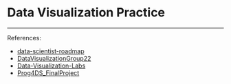 # Data Visualization Practice



-----
References:
- [data-scientist-roadmap](https://github.com/MrMimic/data-scientist-roadmap)
- [DataVisualizationGroup22](https://github.com/DataVisualizationGroup22)
- [Data-Visualization-Labs](https://github.com/duongtruongbinh/Data-Visualization-Labs)
- [Prog4DS_FinalProject](https://github.com/duongtruongbinh/Prog4DS_FinalProject)